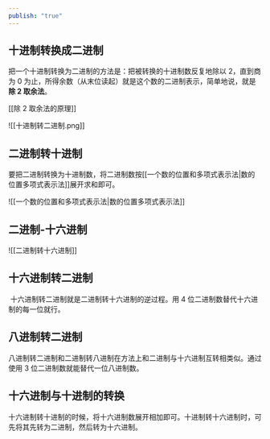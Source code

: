 ```yaml
---
publish: "true"
---
```

## 十进制转换成二进制

把一个十进制转换为二进制的方法是：把被转换的十进制数反复地除以 2，直到商为 0 为止，所得余数（从末位读起）就是这个数的二进制表示，简单地说，就是**除 2 取余法**。

[[除 2 取余法的原理]]

![[十进制转二进制.png]]

## 二进制转十进制

要把二进制转换为十进制数，将二进制数按[[一个数的位置和多项式表示法|数的位置多项式表示法]]展开求和即可。

![[一个数的位置和多项式表示法|数的位置多项式表示法]]

## 二进制-十六进制

![[二进制转十六进制]]

## 十六进制转二进制 

 十六进制转二进制就是二进制转十六进制的逆过程。用 4 位二进制数替代十六进制的每一位就行。

## 八进制转二进制

八进制转二进制和二进制转八进制在方法上和二进制与十六进制互转相类似。通过使用 3 位二进制数就能替代一位八进制数。

## 十六进制与十进制的转换

十六进制转十进制的时候，将十六进制数展开相加即可。十进制转十六进制时，可先将其先转为二进制，然后转为十六进制。
